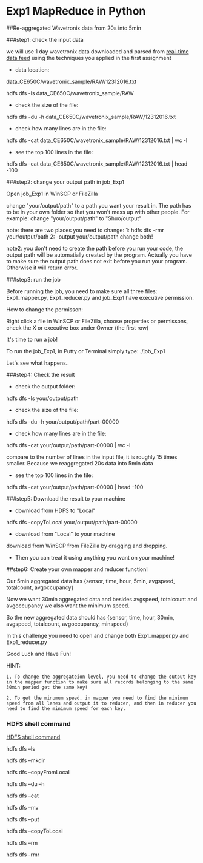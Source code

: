 # Exp1 MapReduce in Python

##Re-aggregated Wavetronix data from 20s into 5min

###step1: check the input data

we will use
1 day wavetronix data downloaded and parsed from [real-time data feed](http://205.221.97.102/Iowa.Sims.AllSites.C2C/IADOT_SIMS_AllSites_C2C.asmx/OP_ShareTrafficDetectorData?MSG_TrafficDetectorDataRequest=string%20HTTP/1.1) using the techniques you applied in the first assignment

* data location:

data_CE650C/wavetronix_sample/RAW/12312016.txt

hdfs dfs -ls data_CE650C/wavetronix_sample/RAW

* check the size of the file:

hdfs dfs -du -h data_CE650C/wavetronix_sample/RAW/12312016.txt

* check how many lines are in the file:

hdfs dfs -cat data_CE650C/wavetronix_sample/RAW/12312016.txt | wc -l

* see the top 100 lines in the file:

hdfs dfs -cat data_CE650C/wavetronix_sample/RAW/12312016.txt | head -100

###step2: change your output path in job_Exp1

Open job_Exp1 in WinSCP or FileZilla

change "your/output/path" to a path you want your result in. The path has to be in your own folder so that you won't mess up with other people. For example: change "your/output/path" to "Shuo/output"

note: there are two places you need to change: 1: hdfs dfs -rmr your/output/path 2: -output your/output/path   change both!

note2: you don't need to create the path before you run your code, the output path will be automatially created by the program. Actually you have to make sure the output path does not exit before you run your program. Otherwise it will return error.


###step3: run the job

Before running the job, you need to make sure all three files: Exp1_mapper.py, Exp1_reducer.py and job_Exp1 have executive permission.

How to change the permisson:

Right click a file in WinSCP or FileZilla, choose properties or permissons, check the X or executive box under Owner (the first row)

It's time to run a job!

To run the job_Exp1, in Putty or Terminal simply type: ./job_Exp1

Let's see what happens..

###step4: Check the result

* check the output folder:

hdfs dfs -ls your/output/path

* check the size of the file:

hdfs dfs -du -h your/output/path/part-00000

* check how many lines are in the file:

hdfs dfs -cat your/output/path/part-00000 | wc -l

compare to the number of lines in the input file, it is roughly 15 times smaller. Because we reaggregated 20s data into 5min data

* see the top 100 lines in the file:

hdfs dfs -cat your/output/path/part-00000 | head -100

###step5: Download the result to your machine

* download from HDFS to "Local"

hdfs dfs -copyToLocal your/output/path/part-00000

* download from "Local" to your machine

download from WinSCP from FileZilla by dragging and dropping.

* Then you can treat it using anything you want on your machine!


##step6: Create your own mapper and reducer function!

Our 5min aggregated data has {sensor, time, hour, 5min, avgspeed, totalcount, avgoccupancy}

Now we want 30min aggregated data and besides avgspeed, totalcount and avgoccupancy we also want the minimum speed.

So the new aggregated data should has {sensor, time, hour, 30min, avgspeed, totalcount, avgoccupancy, minspeed}

In this challenge you need to open and change both Exp1_mapper.py and Exp1_reducer.py

Good Luck and Have Fun!

HINT: 

    1. To change the aggregateion level, you need to change the output key in the mapper function to make sure all records belonging to the same 30min period get the same key!

    2. To get the minumum speed, in mapper you need to find the minimum speed from all lanes and output it to reducer, and then in reducer you need to find the minimum speed for each key.

### HDFS shell command

[HDFS shell command](https://hadoop.apache.org/docs/r2.4.1/hadoop-project-dist/hadoop-common/FileSystemShell.html)

hdfs dfs –ls

hdfs dfs –mkdir

hdfs dfs –copyFromLocal

hdfs dfs –du –h 

hdfs dfs –cat 

hdfs dfs –mv

hdfs dfs –put 

hdfs dfs –copyToLocal

hdfs dfs –rm

hdfs dfs -rmr
